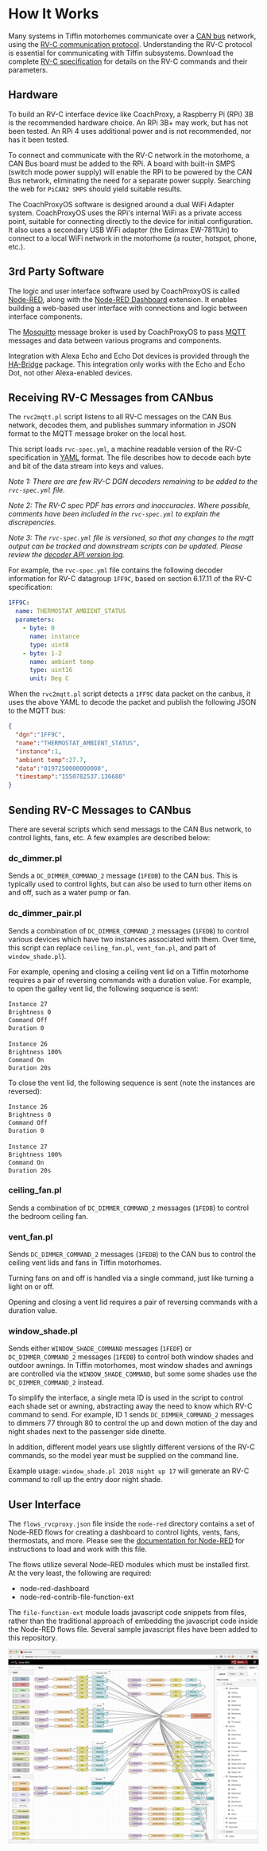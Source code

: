 How It Works
============

Many systems in Tiffin motorhomes communicate over a [CAN
bus](https://en.wikipedia.org/wiki/CAN_bus) network, using the [RV-C
communication protocol](https://en.wikipedia.org/wiki/RV-C).
Understanding the RV-C protocol is essential for communicating with
Tiffin subsystems. Download the complete [RV-C
specification](http://www.rv-c.com/?q=node/75) for details on the
RV-C commands and their parameters.

Hardware
--------

To build an RV-C interface device like CoachProxy, a Raspberry Pi (RPi)
3B is the recommended hardware choice. An RPi 3B+ may work, but has not
been tested. An RPi 4 uses additional power and is not recommended, nor
has it been tested.

To connect and communicate with the RV-C network in the motorhome, a CAN
Bus board must be added to the RPi. A board with built-in SMPS (switch
mode power supply) will enable the RPi to be powered by the CAN Bus
network, eliminating the need for a separate power supply. Searching the
web for `PiCAN2 SMPS` should yield suitable results.

The CoachProxyOS software is designed around a dual WiFi Adapter system.
CoachProxyOS uses the RPi's internal WiFi as a private access point,
suitable for connecting directly to the device for initial
configuration. It also uses a secondary USB WiFi adapter (the Edimax
EW-7811Un) to connect to a local WiFi network in the motorhome (a
router, hotspot, phone, etc.).

3rd Party Software
------------------

The logic and user interface software used by CoachProxyOS is called
[Node-RED](https://nodered.org/), along with the [Node-RED
Dashboard](https://github.com/node-red/node-red-dashboard) extension. It
enables building a web-based user interface with connections and logic
between interface components.

The [Mosquitto](https://mosquitto.org/) message broker is used by
CoachProxyOS to pass [MQTT](http://mqtt.org/) messages and data between
various programs and components.

Integration with Alexa Echo and Echo Dot devices is provided through the
[HA-Bridge](https://github.com/bwssytems/ha-bridge) package. This
integration only works with the Echo and Echo Dot, not other
Alexa-enabled devices.

Receiving RV-C Messages from CANbus
-----------------------------------

The `rvc2mqtt.pl` script listens to all RV-C messages on the CAN Bus
network, decodes them, and publishes summary information in JSON format
to the MQTT message broker on the local host.

This script loads `rvc-spec.yml`, a machine readable version of the RV-C
specification in [YAML](https://yaml.org/spec/1.2/spec.html) format.
The file describes how to decode each byte and bit of the data stream
into keys and values.

_Note 1: There are are few RV-C DGN decoders remaining to be added to
the `rvc-spec.yml` file._

_Note 2: The RV-C spec PDF has errors and inaccuracies. Where possible,
comments have been included in the `rvc-spec.yml` to explain the
discrepencies._

_Note 3: The `rvc-spec.yml` file is versioned, so that any changes to
the mqtt output can be tracked and downstream scripts can be updated.
Please review the [decoder API version log](rvc2mqtt-api-versions.md)._

For example, the `rvc-spec.yml` file contains the following decoder
information for RV-C datagroup `1FF9C`, based on section 6.17.11 of the
RV-C specification:

```yaml
1FF9C:
  name: THERMOSTAT_AMBIENT_STATUS
  parameters:
    - byte: 0
      name: instance
      type: uint8
    - byte: 1-2
      name: ambient temp
      type: uint16
      unit: Deg C
```

When the `rvc2mqtt.pl` script detects a `1FF9C` data packet on the canbus,
it uses the above YAML to decode the packet and publish the following JSON
to the MQTT bus:

```json
{
  "dgn":"1FF9C",
  "name":"THERMOSTAT_AMBIENT_STATUS",
  "instance":1,
  "ambient temp":27.7,
  "data":"0197250000000000",
  "timestamp":"1550782537.136680"
}
```

Sending RV-C Messages to CANbus
-----------------------------------

There are several scripts which send messags to the CAN Bus network, to
control lights, fans, etc. A few examples are described below:

### dc_dimmer.pl

Sends a `DC_DIMMER_COMMAND_2` message (`1FEDB`) to the CAN bus. This is
typically used to control lights, but can also be used to turn other
items on and off, such as a water pump or fan.

### dc_dimmer_pair.pl

Sends a combination of `DC_DIMMER_COMMAND_2` messages (`1FEDB`) to
control various devices which have two instances associated with them.
Over time, this script can replace `ceiling_fan.pl`, `vent_fan.pl`, and
part of `window_shade.pl`).

For example, opening and closing a ceiling vent lid on a Tiffin
motorhome requires a pair of reversing commands with a duration value.
For example, to open the galley vent lid, the following sequence is
sent:

```
Instance 27
Brightness 0
Command Off
Duration 0

Instance 26
Brightness 100%
Command On
Duration 20s
```

To close the vent lid, the following sequence is sent (note the
instances are reversed):

```
Instance 26
Brightness 0
Command Off
Duration 0

Instance 27
Brightness 100%
Command On
Duration 20s
```

### ceiling_fan.pl

Sends a combination of `DC_DIMMER_COMMAND_2` messages (`1FEDB`) to
control the bedroom ceiling fan.

### vent_fan.pl

Sends `DC_DIMMER_COMMAND_2` messages (`1FEDB`) to the CAN bus to control
the ceiling vent lids and fans in Tiffin motorhomes.

Turning fans on and off is handled via a single command, just like
turning a light on or off.

Opening and closing a vent lid requires a pair of reversing commands
with a duration value.

### window_shade.pl

Sends either `WINDOW_SHADE_COMMAND` messages (`1FEDF`) or
`DC_DIMMER_COMMAND_2` messages (`1FEDB`) to control both window shades
and outdoor awnings. In Tiffin motorhomes, most window shades and
awnings are controlled via the `WINDOW_SHADE_COMMAND`, but some some
shades use the `DC_DIMMER_COMMAND_2` instead.

To simplify the interface, a single meta ID is used in the script to
control each shade set or awning, abstracting away the need to know
which RV-C command to send. For example, ID 1 sends
`DC_DIMMER_COMMAND_2` messages to dimmers 77 through 80 to control the
up and down motion of the day and night shades next to the passenger
side dinette.

In addition, different model years use slightly different versions of
the RV-C commands, so the model year must be supplied on the command
line.

Example usage: `window_shade.pl 2018 night up 17` will generate an RV-C
command to roll up the entry door night shade.

User Interface
--------------

The `flows_rvcproxy.json` file inside the `node-red` directory contains
a set of Node-RED flows for creating a dashboard to control lights,
vents, fans, thermostats, and more. Please see the [documentation for
Node-RED](https://nodered.org/docs/) for instructions to load and work
with this file.

The flows utilize several Node-RED modules which must be installed
first. At the very least, the following are required:

* node-red-dashboard
* node-red-contrib-file-function-ext

The `file-function-ext` module loads javascript code snippets from
files, rather than the traditional approach of embedding the javascript
code inside the Node-RED flows file. Several sample javascript files
have been added to this repository.

![Node-RED Flows](images/flows-1.jpg)
